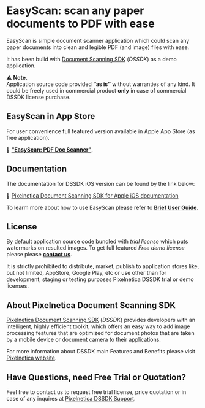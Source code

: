 # EasyScan: scan any paper documents to PDF with ease

EasyScan is simple document scanner application which could scan any paper documents into clean and legible PDF (and image) files with ease.

It has been build with [Document Scanning SDK](https://www.pixelnetica.com/products/document-scanning-sdk/document-scanner-api-features.html "Document Scanning SDK: Main Features and Benefits") (_DSSDK_) as a demo application.

__⚠️ Note.__  
Application source code provided __“as is”__ without warranties of any kind. It could be freely used in commercial product __only__ in case of commercial DSSDK license purchase. 

## EasyScan in App Store
For user convenience full featured version available in Apple App Store (as free application).  

📱 [__"EasyScan: PDF Doc Scanner"__](https://itunes.apple.com/app/easyscan-pdf-doc-scanner/id1460600832).


## Documentation
The documentation for DSSDK iOS version can be found by the link below:

📖 [Pixelnetica Document Scanning SDK for Apple iOS documentation](https://pixelnetica.github.io/Document-Scanning-SDK-Documentation/Apple-iOS/ "Document Scanning SDK for Apple iOS Documentation")

To learm more about how to use EasyScan please refer to [__Brief User Guide__](https://pixelnetica.github.io/Document-Scanning-SDK-Documentation/Apple-iOS/demoapp-guide.html "EasyScan brief Users guide").

## License

By default application source code bundled with _trial license_ which puts watermarks on resulted images. 
To get full featured _Free demo license_ please please [__contact us__](https://www.pixelnetica.com/products/document-scanning-sdk/sdk-support.html "Request information or Free demo DSSDK license").

It is strictly prohibited to distribute, market, publish to application stores like, but not limited, AppStore, Google Play, etc or use other than for development, staging or testing purposes Pixelnetica DSSDK trial or demo licenses.

## About Pixelnetica Document Scanning SDK

[Pixelnetica Document Scanning SDK](https://www.pixelnetica.com/products/document-scanning-sdk/document-scanner-sdk.html "Document Scanning SDK: Overview") (_DSSDK_) provides developers with an intelligent, highly efficient toolkit, which offers an easy way to add image processing features that are optimized for document photos that are taken by a mobile device or document camera to their applications.

For more information about DSSDK main Features and Benefits please visit [Pixelnetica website](https://www.pixelnetica.com/products/document-scanning-sdk/document-scanner-api-features.html "Document Scanning SDK: Main Features and Benefits"). 


## Have Questions, need Free Trial or Quotation?

Feel free to contact us to request free trial license, price quotation or in case of any inquires at [Pixelnetica DSSDK Support](https://www.pixelnetica.com/products/document-scanning-sdk/sdk-support.html "Contact Pixelnetica support for Free trial, Quotation or incase of any questions").
